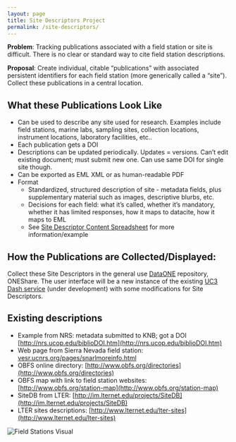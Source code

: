 ```yaml
---
layout: page
title: Site Descriptors Project
permalink: /site-descriptors/
---
```


**Problem**: Tracking publications associated with a field station or site is difficult. There is no clear or standard way to cite field station descriptions.

**Proposal**: Create individual, citable “publications” with associated persistent identifiers for each field station (more generically called a “site”). Collect these publications in a central location.

## What these Publications Look Like

* Can be used to describe any site used for research. Examples include field stations, marine labs, sampling sites, collection locations, instrument locations, laboratory facilities, etc..
* Each publication gets a DOI
* Descriptions can be updated periodically. Updates = versions. Can’t edit existing document; must submit new one. Can use same DOI for single site though.
* Can be exported as EML XML or as human-readable PDF
* Format
  * Standardized, structured description of site - metadata fields, plus supplementary material such as images, descriptive blurbs, etc.
  * Decisions for each field: what it’s called, whether it’s mandatory, whether it has limited responses, how it maps to datacite, how it maps to EML 
  * See [Site Descriptor Content Spreadsheet](https://docs.google.com/spreadsheets/d/19eWVdOzADhDsghOq-Y4Jw4HHE0GraoBgKdbOhNJ86s8/edit#gid=0) for more information/example

## How the Publications are Collected/Displayed:

Collect these Site Descriptors in the general use <a href="http://dataone.org" target="_blank">DataONE</a> repository, ONEShare. The user interface will be a new instance of the existing <a href="http://dash.cdlib.org" target="_blank">UC3 Dash service</a> (under development) with some modifications for Site Descriptors.

## Existing descriptions

* Example from NRS: metadata submitted to KNB; got a DOI [http://nrs.ucop.edu/biblioDOI.htm](http://nrs.ucop.edu/biblioDOI.htm)
* Web page from Sierra Nevada field station: [vesr.ucnrs.org/pages/snarlmoreinfo.html](http://vesr.ucnrs.org/pages/snarlmoreinfo.html) 
* OBFS online directory: [http://www.obfs.org/directories](http://www.obfs.org/directories)
* OBFS map with link to field station websites: [http://www.obfs.org/station-map](http://www.obfs.org/station-map)
* SiteDB from LTER: [http://im.lternet.edu/projects/SiteDB](http://im.lternet.edu/projects/SiteDB)
* LTER sites descriptions:  [http://www.lternet.edu/lter-sites](http://www.lternet.edu/lter-sites) 


![Field Stations Visual](https://raw.githubusercontent.com/CDLUC3/dash/gh-pages/docs/field-stations-visual.jpg)


